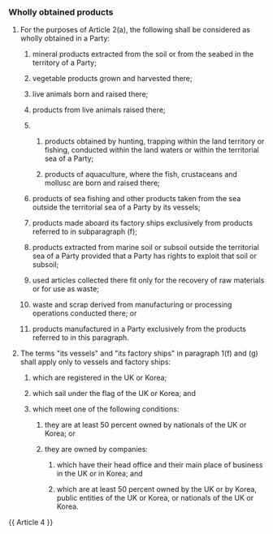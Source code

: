 ### Wholly obtained products 
1. For the purposes of Article 2(a), the following shall be considered as wholly obtained in a Party: 

   1. mineral products extracted from the soil or from the seabed in the territory of a Party; 

   2. vegetable products grown and harvested there; 

   3. live animals born and raised there; 

   4. products from live animals raised there; 

   5. 
      1. products obtained by hunting, trapping within the land territory or fishing, conducted within the land waters or within the territorial sea of a Party;

      2. products of aquaculture, where the fish, crustaceans and mollusc are born and raised there; 

   6. products of sea fishing and other products taken from the sea outside the territorial sea of a Party by its vessels; 

   7. products made aboard its factory ships exclusively from products referred to in subparagraph (f); 

   8. products extracted from marine soil or subsoil outside the territorial sea of a Party provided that a Party has rights to exploit that soil or subsoil; 

   9. used articles collected there fit only for the recovery of raw materials or for use as waste; 

   10. waste and scrap derived from manufacturing or processing operations conducted there; or 

   11. products manufactured in a Party exclusively from the products referred to in this paragraph. 

2. The terms "its vessels" and "its factory ships" in paragraph 1(f) and (g) shall apply only to vessels and factory ships:

   1. which are registered in the UK or Korea; 

   2. which sail under the flag of the UK or Korea; and 

   3. which meet one of the following conditions: 

      1. they are at least 50 percent owned by nationals of the UK or Korea; or 

      2. they are owned by companies: 

         1. which have their head office and their main place of business in the UK or in Korea; and 

         2. which are at least 50 percent owned by the UK or by Korea, public entities of the UK or Korea, or nationals of the UK or Korea. 

{{ Article 4 }}
